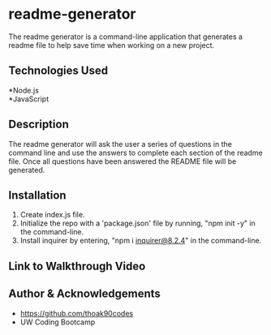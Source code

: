 # readme-generator

The readme generator is a command-line application that generates a readme file to help save time when working on a new project.

## Technologies Used

*Node.js  
*JavaScript

## Description

The readme generator will ask the user a series of questions in the command line and use the answers to complete each section of the readme file. Once all questions have been answered the README file will be generated. 

## Installation

1. Create index.js file.
2. Initialize the repo with a 'package.json' file by running, "npm init -y" in the command-line.
3. Install inquirer by entering, "npm i inquirer@8.2.4" in the command-line.

## Link to Walkthrough Video


## Author & Acknowledgements
* https://github.com/thoak90codes
* UW Coding Bootcamp
